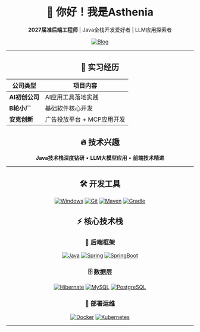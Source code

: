 <div align="center">

# 👋 你好！我是Asthenia

**2027届准后端工程师** | Java全栈开发爱好者 | LLM应用探索者

[![Blog](https://img.shields.io/badge/博客-007396?style=for-the-badge&logo=blogger&logoColor=white)](https://asthenia0412.github.io/)

---

## 💼 实习经历

| 公司类型 | 项目内容 |
|---------|---------|
| **AI初创公司** | AI应用工具落地实践 |
| **B轮小厂** | 基础软件核心开发 |
| **安克创新** | 广告投放平台 + MCP应用开发 |

## 🔥 技术兴趣
**Java技术栈深度钻研** • **LLM大模型应用** • **前端技术精进**

---

## 🛠 开发工具

[![Windows](https://img.shields.io/badge/OS-Windows-informational?style=flat&logo=windows&logoColor=white)](https://en.wikipedia.org/wiki/Microsoft_Windows)
[![Git](https://img.shields.io/badge/Git-F05032?style=flat&logo=git&logoColor=white)](https://git-scm.com)
[![Maven](https://img.shields.io/badge/Maven-C71A36?style=flat&logo=apachemaven&logoColor=white)](https://maven.apache.org)
[![Gradle](https://img.shields.io/badge/Gradle-02303A?style=flat&logo=gradle&logoColor=white)](https://gradle.org)

## ⚡ 核心技术栈

### 🔧 后端框架
[![Java](https://img.shields.io/badge/Java-ED8B00?style=flat&logo=java&logoColor=white)](https://www.java.com)
[![Spring](https://img.shields.io/badge/Spring-6DB33F?style=flat&logo=spring&logoColor=white)](https://spring.io)
[![SpringBoot](https://img.shields.io/badge/SpringBoot-6DB33F?style=flat&logo=spring-boot&logoColor=white)](https://spring.io/projects/spring-boot)

### 🗄️ 数据层
[![Hibernate](https://img.shields.io/badge/Hibernate-59666C?style=flat&logo=hibernate&logoColor=white)](https://hibernate.org)
[![MySQL](https://img.shields.io/badge/MySQL-4479A1?style=flat&logo=mysql&logoColor=white)](https://www.mysql.com)
[![PostgreSQL](https://img.shields.io/badge/PostgreSQL-336791?style=flat&logo=postgresql&logoColor=white)](https://www.postgresql.org)

### 🐳 部署运维
[![Docker](https://img.shields.io/badge/Docker-2496ED?style=flat&logo=docker&logoColor=white)](https://www.docker.com)
[![Kubernetes](https://img.shields.io/badge/Kubernetes-326CE5?style=flat&logo=kubernetes&logoColor=white)](https://kubernetes.io)

---

</div>

